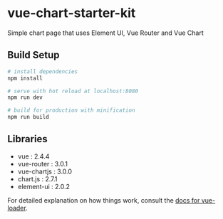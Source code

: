 # vue-chart-starter-kit
Simple chart page that uses Element UI, Vue Router and Vue Chart

## Build Setup

``` bash
# install dependencies
npm install

# serve with hot reload at localhost:8080
npm run dev

# build for production with minification
npm run build
```

## Libraries
- vue : 2.4.4
- vue-router : 3.0.1
- vue-chartjs : 3.0.0
- chart.js : 2.7.1
- element-ui : 2.0.2

For detailed explanation on how things work, consult the [docs for vue-loader](http://vuejs.github.io/vue-loader).
